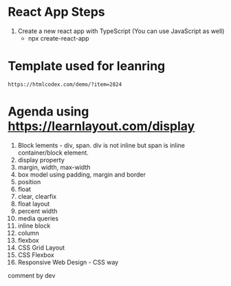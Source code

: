 # React App Steps
1. Create a new react app with TypeScript (You can use JavaScript as well)
    - npx create-react-app 

# Template used for leanring
    https://htmlcodex.com/demo/?item=2824


# Agenda using https://learnlayout.com/display

1. Block lements - div, span. div is not inline but span is inline container/block element.
2. display property
3. margin, width, max-width
4. box model using padding, margin and border
5. position
6. float
7. clear, clearfix
8. float layout
9. percent width
10. media queries
11. inline block
12. column
13. flexbox
14. CSS Grid Layout
15. CSS Flexbox
16. Responsive Web Design - CSS way

comment by dev